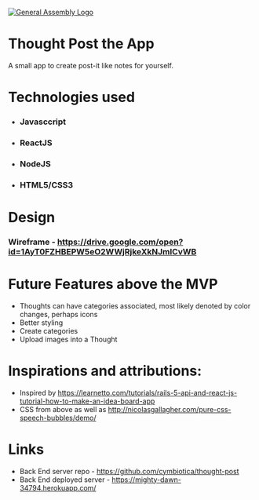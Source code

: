 [![General Assembly Logo](https://camo.githubusercontent.com/1a91b05b8f4d44b5bbfb83abac2b0996d8e26c92/687474703a2f2f692e696d6775722e636f6d2f6b6538555354712e706e67)](https://generalassemb.ly/education/web-development-immersive)

# Thought Post the App
A small app to create post-it like notes for yourself. 

# Technologies used
* ### Javasccript
* ### ReactJS
* ### NodeJS
* ### HTML5/CSS3

# Design 
### Wireframe - https://drive.google.com/open?id=1AyT0FZHBEPW5eO2WWjRjkeXkNJmlCvWB

# Future Features above the MVP
* Thoughts can have categories associated, most likely denoted by color changes, perhaps icons
* Better styling
* Create categories
* Upload images into a Thought

# Inspirations and attributions:
* Inspired by https://learnetto.com/tutorials/rails-5-api-and-react-js-tutorial-how-to-make-an-idea-board-app
* CSS from above as well as http://nicolasgallagher.com/pure-css-speech-bubbles/demo/

# Links
* Back End server repo - https://github.com/cymbiotica/thought-post
* Back End deployed server - https://mighty-dawn-34794.herokuapp.com/
